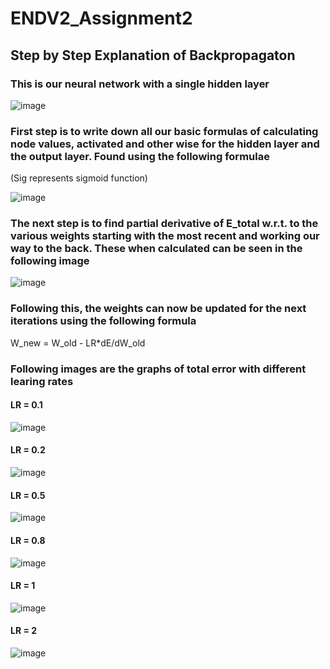 # ENDV2_Assignment2

## Step by Step Explanation of Backpropagaton

### This is our neural network with a single hidden layer

![image](https://github.com/kanchana-S/ENDV2_Assignment2/blob/main/images/neural%20network.PNG)

### First step is to write down all our basic formulas of calculating node values, activated and other wise for the hidden layer and the output layer. Found using the following formulae 
(Sig represents sigmoid function)

![image](https://github.com/kanchana-S/ENDV2_Assignment2/blob/main/images/formulae_1.PNG)


### The next step is to find partial derivative of E_total w.r.t. to the various weights starting with the most recent and working our way to the back. These when calculated can be seen in the following image

![image](https://github.com/kanchana-S/ENDV2_Assignment2/blob/main/images/all_derivatives.PNG)

### Following this, the weights can now be updated for the next iterations using the following formula
W_new = W_old - LR*dE/dW_old

### Following images are the graphs of total error with different learing rates

#### LR = 0.1
![image](https://github.com/kanchana-S/ENDV2_Assignment2/blob/main/images/learning_rate_0point1.PNG)

#### LR = 0.2
![image](https://github.com/kanchana-S/ENDV2_Assignment2/blob/main/images/learning_rate_0point2.PNG)

#### LR = 0.5
![image](https://github.com/kanchana-S/ENDV2_Assignment2/blob/main/images/learning_rate_0point5.PNG)

#### LR = 0.8
![image](https://github.com/kanchana-S/ENDV2_Assignment2/blob/main/images/learning_rate_0point8.PNG)


#### LR = 1
![image](https://github.com/kanchana-S/ENDV2_Assignment2/blob/main/images/learning_rate_1.PNG)


#### LR = 2
![image](https://github.com/kanchana-S/ENDV2_Assignment2/blob/main/images/learning_rate_2.PNG)
